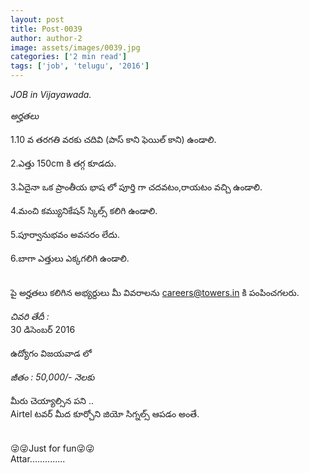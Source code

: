 ```yaml
---
layout: post
title: Post-0039
author: author-2
image: assets/images/0039.jpg
categories: ['2 min read']
tags: ['job', 'telugu', '2016']
---
```

*JOB in Vijayawada.*  <br>
   <br>
 *అర్హతలు*  <br>
   <br>
 1.10 వ తరగతి వరకు చదివి (పాస్ కాని ఫెయిల్ కాని) ఉండాలి.  <br>
   <br>
 2.ఎత్తు 150cm కి తగ్గ కూడదు.  <br>
   <br>
 3.ఏదైనా ఒక ప్రాంతీయ భాష లో పూర్తి గా చదవటం,రాయటం వచ్చి ఉండాలి.  <br>
   <br>
 4.మంచి కమ్యునికేషన్ స్కిల్స్ కలిగి ఉండాలి.  <br>
   <br>
 5.పూర్వానుభవం అవసరం లేదు.  <br>
   <br>
 6.బాగా ఎత్తులు ఎక్కగలిగి ఉండాలి.  <br>
   <br>
   <br>
 పై అర్హతలు కలిగిన అభ్యర్దులు మీ వివరాలను  careers@towers.in కి పంపించగలరు.  <br>
   <br>
 *చివరి తేదీ :*  <br>
 30 డిసెంబర్ 2016  <br>
   <br>
 ఉద్యోగం విజయవాడ లో  <br>
   <br>
 *జీతం : 50,000/- నెలకు*  <br>
   <br>
 మీరు చెయ్యాల్సిన పని ..  <br>
 Airtel టవర్ మీద కూర్చోని జియో సిగ్నల్స్ ఆపడం అంతే.  <br>
   <br>
   <br>
 😜😜Just for fun😜😜  <br>
 Attar..............